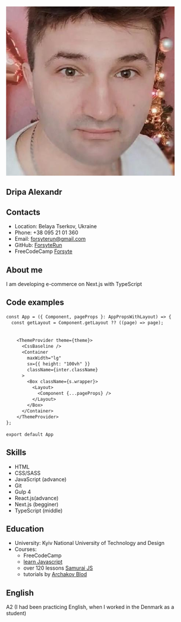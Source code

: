 ![logo](logo.jpg)
## Dripa Alexandr
## Contacts
* Location: Belaya Tserkov, Ukraine
* Phone: +38 095 21 01 360
* Email: forsyterun@gmail.com
* GitHub: [ForsyteRun](https://github.com/ForsyteRun)
* FreeCodeCamp [Forsyte](https://www.freecodecamp.org/Forsyte)

## About me
I am developing e-commerce on Next.js with TypeScript
## Code examples
```
const App = ({ Component, pageProps }: AppPropsWithLayout) => {
  const getLayout = Component.getLayout ?? ((page) => page);


    <ThemeProvider theme={theme}>
      <CssBaseline />
      <Container
        maxWidth="lg"
        sx={{ height: "100vh" }}
        className={inter.className}
      >
        <Box className={s.wrapper}>
          <Layout>
            <Component {...pageProps} />
          </Layout>
        </Box>
      </Container>
    </ThemeProvider>
};

export default App
```
## Skills
* HTML
* CSS/SASS
* JavaScript (advance)
* Git
* Gulp 4
* React.js(advance)
* Next.js (begginer)
* TypeScript (middle)
## Education 
* University: Kyiv National University of Technology and Design
* Courses:
  * FreeCodeCamp
  * [learn Javascript](https://learn.javascript.ru/)
  * over 120 lessons [Samurai JS](https://www.youtube.com/watch?v=gb7gMluAeao&list=PLcvhF2Wqh7DNVy1OCUpG3i5lyxyBWhGZ8)
  * tutorials by [Archakov Blod](https://www.youtube.com/c/ArchakovBlog)
## English
A2 (I had been practicing English, when I worked in the Denmark as a student)
